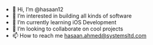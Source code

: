 - 👋 Hi, I’m @hasaan12
- 👀 I’m interested in building all kinds of software
- 🌱 I’m currently learning iOS Development
- 💞️ I’m looking to collaborate on cool projects
- 📫 How to reach me hasaan.ahmed@systemsltd.com

<!---
hasaan12/hasaan12 is a ✨ special ✨ repository because its `README.md` (this file) appears on your GitHub profile.
You can click the Preview link to take a look at your changes.
--->

